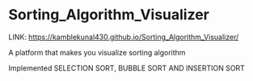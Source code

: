 # Sorting_Algorithm_Visualizer

LINK: https://kamblekunal430.github.io/Sorting_Algorithm_Visualizer/

A platform that makes you visualize sorting algorithm

Implemented SELECTION SORT, BUBBLE SORT AND INSERTION SORT
